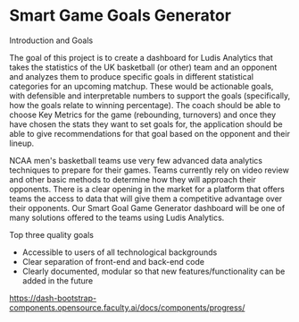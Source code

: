 # Smart Game Goals Generator

Introduction and Goals

The goal of this project is to create a dashboard for Ludis Analytics that takes the statistics of the UK basketball (or other) team and an opponent and analyzes them to produce specific goals in different statistical categories for an upcoming matchup. These would be actionable goals, with defensible and interpretable numbers to support the goals (specifically, how the goals relate to winning percentage). The coach should be able to choose Key Metrics for the game (rebounding, turnovers) and once they have chosen the stats they want to set goals for, the application should be able to give recommendations for that goal based on the opponent and their lineup.

NCAA men's basketball teams use very few advanced data analytics techniques to prepare for their games. Teams currently rely on video review and other basic methods to determine how they will approach their opponents. There is a clear opening in the market for a platform that offers teams the access to data that will give them a competitive advantage over their opponents. Our Smart Goal Game Generator dashboard will be one of many solutions offered to the teams using Ludis Analytics.  


Top three quality goals

* Accessible to users of all technological backgrounds
* Clear separation of front-end and back-end code
* Clearly documented, modular so that new features/functionality can be added in the future

https://dash-bootstrap-components.opensource.faculty.ai/docs/components/progress/
